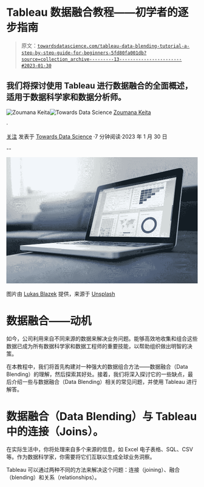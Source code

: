 # Tableau 数据融合教程——初学者的逐步指南

> 原文：[`towardsdatascience.com/tableau-data-blending-tutorial-a-step-by-step-guide-for-beginners-5fd80fa001db?source=collection_archive---------13-----------------------#2023-01-30`](https://towardsdatascience.com/tableau-data-blending-tutorial-a-step-by-step-guide-for-beginners-5fd80fa001db?source=collection_archive---------13-----------------------#2023-01-30)

## 我们将探讨使用 Tableau 进行数据融合的全面概述，适用于数据科学家和数据分析师。

[](https://zoumanakeita.medium.com/?source=post_page-----5fd80fa001db--------------------------------)![Zoumana Keita](https://zoumanakeita.medium.com/?source=post_page-----5fd80fa001db--------------------------------)[](https://towardsdatascience.com/?source=post_page-----5fd80fa001db--------------------------------)![Towards Data Science](https://towardsdatascience.com/?source=post_page-----5fd80fa001db--------------------------------) [Zoumana Keita](https://zoumanakeita.medium.com/?source=post_page-----5fd80fa001db--------------------------------)

·

[关注](https://medium.com/m/signin?actionUrl=https%3A%2F%2Fmedium.com%2F_%2Fsubscribe%2Fuser%2Fe6ae785a30d&operation=register&redirect=https%3A%2F%2Ftowardsdatascience.com%2Ftableau-data-blending-tutorial-a-step-by-step-guide-for-beginners-5fd80fa001db&user=Zoumana+Keita&userId=e6ae785a30d&source=post_page-e6ae785a30d----5fd80fa001db---------------------post_header-----------) 发表于 [Towards Data Science](https://towardsdatascience.com/?source=post_page-----5fd80fa001db--------------------------------) ·7 分钟阅读·2023 年 1 月 30 日[](https://medium.com/m/signin?actionUrl=https%3A%2F%2Fmedium.com%2F_%2Fvote%2Ftowards-data-science%2F5fd80fa001db&operation=register&redirect=https%3A%2F%2Ftowardsdatascience.com%2Ftableau-data-blending-tutorial-a-step-by-step-guide-for-beginners-5fd80fa001db&user=Zoumana+Keita&userId=e6ae785a30d&source=-----5fd80fa001db---------------------clap_footer-----------)

--

[](https://medium.com/m/signin?actionUrl=https%3A%2F%2Fmedium.com%2F_%2Fbookmark%2Fp%2F5fd80fa001db&operation=register&redirect=https%3A%2F%2Ftowardsdatascience.com%2Ftableau-data-blending-tutorial-a-step-by-step-guide-for-beginners-5fd80fa001db&source=-----5fd80fa001db---------------------bookmark_footer-----------)![](img/ce0db5bca6af2e232fd171955c150507.png)

图片由 [Lukas Blazek](https://unsplash.com/@goumbik) 提供，来源于 [Unsplash](https://unsplash.com/photos/mcSDtbWXUZU)

# 数据融合——动机

如今，公司利用来自不同来源的数据来解决业务问题。能够高效地收集和组合这些数据已成为所有数据科学家和数据工程师的重要技能，以帮助组织做出明智的决策。

在本教程中，我们将首先构建对一种强大的数据组合方法——数据融合（Data Blending）的理解，然后探索其好处。接着，我们将深入探讨它的一些缺点，最后介绍一些与数据融合（Data Blending）相关的常见问题，并使用 Tableau 进行解答。

# 数据融合（Data Blending）与 Tableau 中的连接（Joins）。

在实际生活中，你将处理来自多个来源的信息，如 Excel 电子表格、SQL、CSV 等。作为数据科学家，你需要将它们互联以生成全球业务洞察。

Tableau 可以通过两种不同的方法来解决这个问题：连接（joining）、融合（blending）和关系（relationships）。
